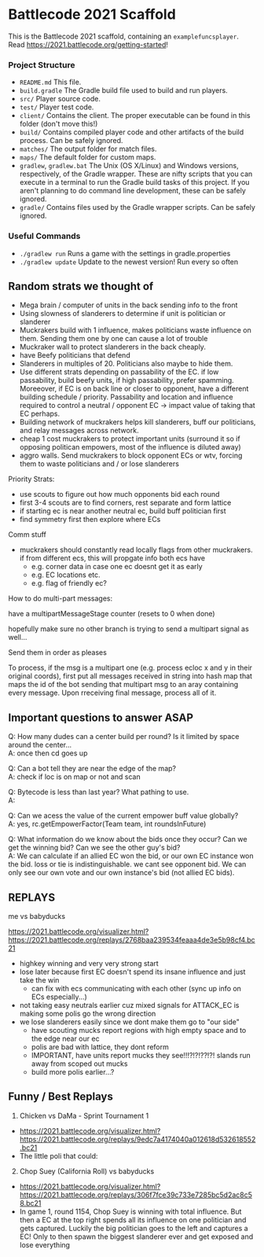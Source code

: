 # Battlecode 2021 Scaffold

This is the Battlecode 2021 scaffold, containing an `examplefuncsplayer`. Read https://2021.battlecode.org/getting-started!

### Project Structure

- `README.md`
  This file.
- `build.gradle`
  The Gradle build file used to build and run players.
- `src/`
  Player source code.
- `test/`
  Player test code.
- `client/`
  Contains the client. The proper executable can be found in this folder (don't move this!)
- `build/`
  Contains compiled player code and other artifacts of the build process. Can be safely ignored.
- `matches/`
  The output folder for match files.
- `maps/`
  The default folder for custom maps.
- `gradlew`, `gradlew.bat`
  The Unix (OS X/Linux) and Windows versions, respectively, of the Gradle wrapper. These are nifty scripts that you can execute in a terminal to run the Gradle build tasks of this project. If you aren't planning to do command line development, these can be safely ignored.
- `gradle/`
  Contains files used by the Gradle wrapper scripts. Can be safely ignored.

### Useful Commands

- `./gradlew run`
  Runs a game with the settings in gradle.properties
- `./gradlew update`
  Update to the newest version! Run every so often

## Random strats we thought of

- Mega brain / computer of units in the back sending info to the front
- Using slowness of slanderers to determine if unit is politician or slanderer
- Muckrakers build with 1 influence, makes politicians waste influence on them. Sending them one by one can cause a lot of trouble
- Muckraker wall to protect slanderers in the back cheaply.
- have Beefy politicians that defend
- Slanderers in multiples of 20. Politicians also maybe to hide them.
- Use different strats depending on passability of the EC. if low passability, build beefy units, if high passability, prefer spamming. Moreeover, if EC is on back line or closer to opponent, have a different building schedule / priority. Passability and location and influence required to control a neutral / opponent EC -> impact value of taking that EC perhaps.
- Building network of muckrakers helps kill slanderers, buff our politicians, and relay messages across network.
- cheap 1 cost muckrakers to protect important units (surround it so if opposing politican empowers, most of the influence is diluted away)
- aggro walls. Send muckrakers to block opponent ECs or wtv, forcing them to waste politicians and / or lose slanderers

Priority Strats:

- use scouts to figure out how much opponents bid each round
- first 3-4 scouts are to find corners, rest separate and form lattice
- if starting ec is near another neutral ec, build buff politician first
- find symmetry first then explore where ECs


Comm stuff

- muckrakers should constantly read locally flags from other muckrakers. if from different ecs, this will propgate info both ecs have
  - e.g. corner data in case one ec doesnt get it as early
  - e.g. EC locations etc.
  - e.g. flag of friendly ec?

How to do multi-part messages:

have a multipartMessageStage counter (resets to 0 when done)

hopefully make sure no other branch is trying to send a multipart signal as well...

Send them in order as pleases

To process, if the msg is a multipart one (e.g. process ecloc x and y in their original coords), first put all messages received in string into hash map that maps the id of the  bot sending that multipart msg to an aray containing every message. Upon rreceiving final message, process all of it.

## Important questions to answer ASAP

Q: How many dudes can a center build per round? Is it limited by space around the center...  
A: once then cd goes up

Q: Can a bot tell they are near the edge of the map?  
A: check if loc is on map or not and scan

Q: Bytecode is less than last year? What pathing to use.  
A:

Q: Can we acess the value of the current empower buff value globally?  
A: yes, rc.getEmpowerFactor(Team team, int roundsInFuture)

Q: What information do we know about the bids once they occur? Can we get the winning bid? Can we see the other guy's bid?  
A: We can calculate if an allied EC won the bid, or our own EC instance won the bid. loss or tie is indistinguishable. we cant see opponent bid. We can only see our own vote and our own instance's bid (not allied EC bids).



## REPLAYS

me vs babyducks

https://2021.battlecode.org/visualizer.html?https://2021.battlecode.org/replays/2768baa239534feaaa4de3e5b98cf4.bc21
- highkey winning and very very strong start
- lose later because first EC doesn't spend its insane influence and just take the win
  - can fix with ecs communicating with each other (sync up info on ECs especially...)
- not taking easy neutrals earlier cuz mixed signals for ATTACK_EC is making some polis go the wrong direction
- we lose slanderers easily since we dont make them go to "our side"
  - have scouting mucks report regions with high empty space and to the edge near our ec
  - polis are bad with lattice, they dont reform
  - IMPORTANT, have units report mucks they see!!!?!?!??!?! slands  run away from scoped out mucks
  - build more polis earlier...?

## Funny / Best Replays

1. Chicken vs DaMa - Sprint Tournament 1
  - https://2021.battlecode.org/visualizer.html?https://2021.battlecode.org/replays/9edc7a4174040a012618d532618552.bc21
  - The little poli that could: 
2. Chop Suey (California Roll) vs babyducks
  - https://2021.battlecode.org/visualizer.html?https://2021.battlecode.org/replays/306f7fce39c733e7285bc5d2ac8c58.bc21
  - In game 1, round 1154, Chop Suey is winning with total influence. But then a EC at the top right spends all its influence on one politician and gets captured. Luckily the big politician goes to the left and captures a EC! Only to then spawn the biggest slanderer ever and get exposed and lose everything